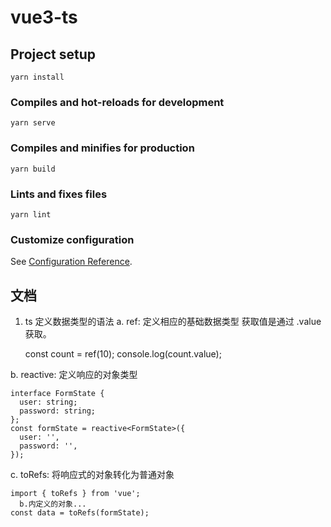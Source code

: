 # vue3-ts

## Project setup
```
yarn install
```

### Compiles and hot-reloads for development
```
yarn serve
```

### Compiles and minifies for production
```
yarn build
```

### Lints and fixes files
```
yarn lint
```

### Customize configuration
See [Configuration Reference](https://cli.vuejs.org/config/).


## 文档
1.  ts 定义数据类型的语法
  a.  ref: 定义相应的基础数据类型
    获取值是通过 .value 获取。

    const count = ref<number>(10);
    console.log(count.value);

  b.  reactive: 定义响应的对象类型

    interface FormState {
      user: string;
      password: string;
    };
    const formState = reactive<FormState>({
      user: '',
      password: '',
    });

  c.  toRefs: 将响应式的对象转化为普通对象

    import { toRefs } from 'vue';
      b.内定义的对象...
    const data = toRefs(formState);